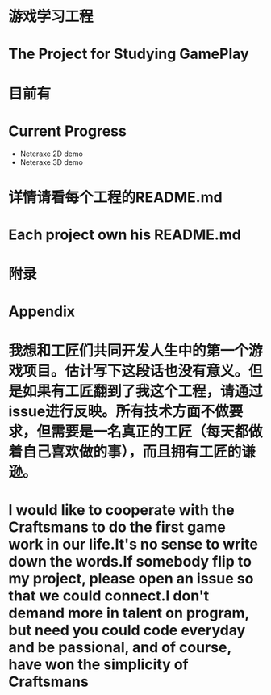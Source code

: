 ﻿# 游戏学习工程
# The Project for Studying GamePlay

# 目前有
# Current Progress
- Neteraxe 2D demo
- Neteraxe 3D demo

# 详情请看每个工程的README.md
# Each project own his README.md

# 附录
# Appendix

# 我想和工匠们共同开发人生中的第一个游戏项目。估计写下这段话也没有意义。但是如果有工匠翻到了我这个工程，请通过issue进行反映。所有技术方面不做要求，但需要是一名真正的工匠（每天都做着自己喜欢做的事），而且拥有工匠的谦逊。
# I would like to cooperate with the Craftsmans to do the first game work in our life.It's no sense to write down the words.If somebody flip to my project, please open an issue so that we could connect.I don't demand more in talent on program, but need you could code everyday and be passional, and of course, have won the simplicity of Craftsmans
